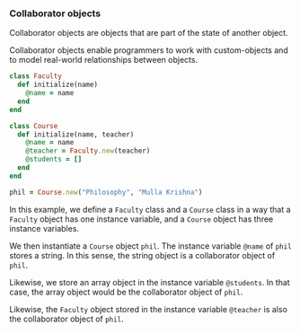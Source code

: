 ###  Collaborator objects

Collaborator objects are objects that are part of the state of another object.

Collaborator objects enable programmers to work with custom-objects and to model real-world relationships between objects.

```ruby
class Faculty
  def initialize(name)
    @name = name
  end
end

class Course
  def initialize(name, teacher)
    @name = name
    @teacher = Faculty.new(teacher)
    @students = []
  end
end

phil = Course.new("Philosophy", "Mulla Krishna")
```

In this example, we define a `Faculty` class and a `Course` class in a way that a `Faculty` object has one instance variable, and a `Course` object has three instance variables.

We then instantiate a `Course` object `phil`. The instance variable `@name` of `phil` stores a string. In this sense, the string object is a collaborator object of `phil`.

Likewise, we store an array object in the instance variable `@students`. In that case, the array object would be the collaborator object of `phil`.

Likewise, the `Faculty` object stored in the instance variable `@teacher` is also the collaborator object of `phil`.


